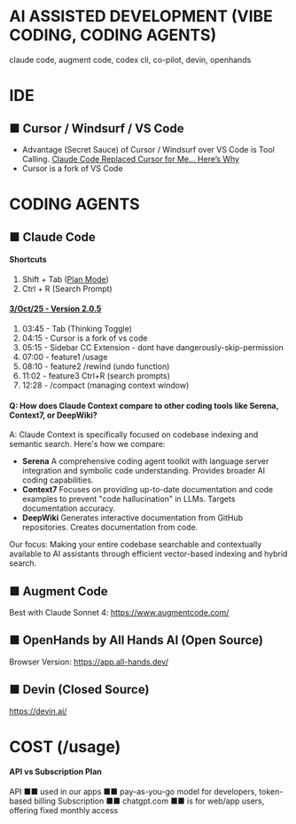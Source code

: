 # AI ASSISTED DEVELOPMENT (VIBE CODING, CODING AGENTS)
claude code, augment code, codex cli, co-pilot, devin, openhands

# IDE

## ■ Cursor / Windsurf / VS Code
- Advantage (Secret Sauce) of Cursor / Windsurf over VS Code is Tool Calling. [Claude Code Replaced Cursor for Me… Here’s Why](https://www.youtube.com/watch?v=0iGEpx8IeM0&t=159s)
- Cursor is a fork of VS Code

# CODING AGENTS

## ■  Claude Code

#### Shortcuts
1. Shift + Tab ([Plan Mode](https://youtu.be/7_SL0FaY8MM?t=389))
2. Ctrl + R (Search Prompt)

#### [3/Oct/25 - Version 2.0.5](https://www.youtube.com/watch?v=2VauS2awvMw)
1. 03:45 - Tab (Thinking Toggle)
2. 04:15 - Cursor is a fork of vs code
3. 05:15 - Sidebar CC Extension - dont have dangerously-skip-permission
4. 07:00 - feature1 /usage
5. 08:10 - feature2 /rewind (undo function)
6. 11:02 - feature3 Ctrl+R (search prompts)
7. 12:28 - /compact (managing context window)

#### Q: How does Claude Context compare to other coding tools like Serena, Context7, or DeepWiki?
A: Claude Context is specifically focused on codebase indexing and semantic search. Here's how we compare:
- **Serena** A comprehensive coding agent toolkit with language server integration and symbolic code understanding. Provides broader AI coding capabilities.
- **Context7** Focuses on providing up-to-date documentation and code examples to prevent "code hallucination" in LLMs. Targets documentation accuracy.
- **DeepWiki** Generates interactive documentation from GitHub repositories. Creates documentation from code.

Our focus: Making your entire codebase searchable and contextually available to AI assistants through efficient vector-based indexing and hybrid search.

## ■ Augment Code
Best with Claude Sonnet 4: https://www.augmentcode.com/

## ■ OpenHands by All Hands AI (Open Source)
Browser Version: https://app.all-hands.dev/

## ■ Devin (Closed Source)
https://devin.ai/

# COST (/usage)

#### API vs Subscription Plan 
API ■■ used in our apps ■■ pay-as-you-go model for developers, token-based billing 
Subscription ■■ chatgpt.com ■■ is for web/app users, offering fixed monthly access







